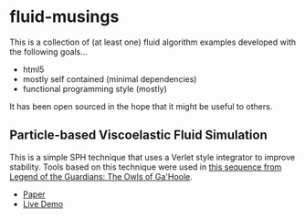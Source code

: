 # fluid-musings

This is a collection of (at least one) fluid algorithm examples developed with the following goals...
* html5
* mostly self contained (minimal dependencies)
* functional programming style (mostly)

It has been open sourced in the hope that it might be useful to others.

## Particle-based Viscoelastic Fluid Simulation

This is a simple SPH technique that uses a Verlet style integrator to improve stability.
Tools based on this technique were used in [this sequence from Legend of the Guardians: The Owls of Ga'Hoole](https://youtu.be/0c5gYg3adeI?t=100).

* [Paper](http://www.ligum.umontreal.ca/Clavet-2005-PVFS/pvfs.pdf)
* [Live Demo](http://chris-cooper.github.io/fluid-musings/viscoelastic.html)
